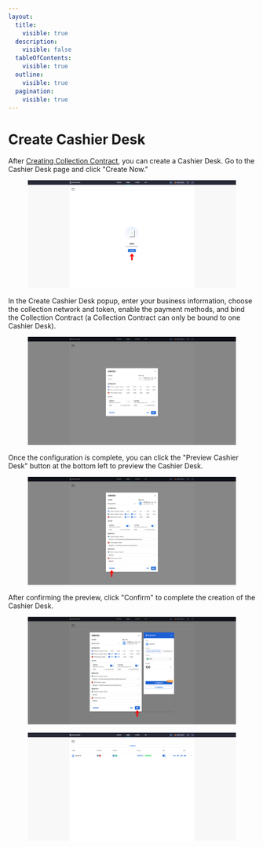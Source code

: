 ```yaml
---
layout:
  title:
    visible: true
  description:
    visible: false
  tableOfContents:
    visible: true
  outline:
    visible: true
  pagination:
    visible: true
---
```


# Create Cashier Desk

After [Creating Collection Contract](chuang-jian-shou-bi-zhi-neng-he-yue.md), you can create a Cashier Desk. Go to the Cashier Desk page and click "Create Now."

<figure><img src="../../../.gitbook/assets/19.png" alt=""><figcaption></figcaption></figure>

In the Create Cashier Desk popup, enter your business information, choose the collection network and token, enable the payment methods, and bind the Collection Contract (a Collection Contract can only be bound to one Cashier Desk).

<figure><img src="../../../.gitbook/assets/screencapture-backstage-b2b-pre-ufcfan-org-cashier-2025-04-10-15_36_37.png" alt=""><figcaption></figcaption></figure>

Once the configuration is complete, you can click the "Preview Cashier Desk" button at the bottom left to preview the Cashier Desk.

<figure><img src="../../../.gitbook/assets/20.png" alt=""><figcaption></figcaption></figure>

After confirming the preview, click "Confirm" to complete the creation of the Cashier Desk.

<figure><img src="../../../.gitbook/assets/21.png" alt=""><figcaption></figcaption></figure>

<figure><img src="../../../.gitbook/assets/screencapture-backstage-b2b-pre-ufcfan-org-cashier-2025-04-10-16_36_30.png" alt=""><figcaption></figcaption></figure>
